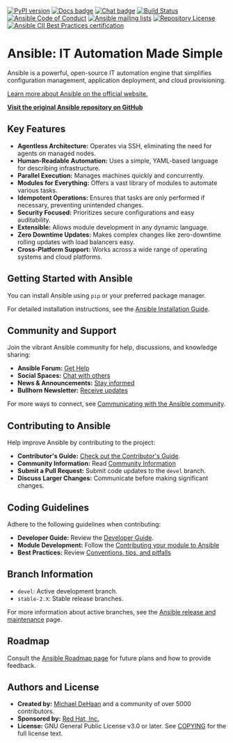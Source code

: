 [![PyPI version](https://img.shields.io/pypi/v/ansible-core.svg)](https://pypi.org/project/ansible-core)
[![Docs badge](https://img.shields.io/badge/docs-latest-brightgreen.svg)](https://docs.ansible.com/ansible/latest/)
[![Chat badge](https://img.shields.io/badge/chat-IRC-brightgreen.svg)](https://docs.ansible.com/ansible/devel/community/communication.html)
[![Build Status](https://dev.azure.com/ansible/ansible/_apis/build/status/CI?branchName=devel)](https://dev.azure.com/ansible/ansible/_build/latest?definitionId=20&branchName=devel)
[![Ansible Code of Conduct](https://img.shields.io/badge/code%20of%20conduct-Ansible-silver.svg)](https://docs.ansible.com/ansible/devel/community/code_of_conduct.html)
[![Ansible mailing lists](https://img.shields.io/badge/mailing%20lists-Ansible-orange.svg)](https://docs.ansible.com/ansible/devel/community/communication.html#mailing-list-information)
[![Repository License](https://img.shields.io/badge/license-GPL%20v3.0-brightgreen.svg)](COPYING)
[![Ansible CII Best Practices certification](https://bestpractices.coreinfrastructure.org/projects/2372/badge)](https://bestpractices.coreinfrastructure.org/projects/2372)

# Ansible: IT Automation Made Simple

Ansible is a powerful, open-source IT automation engine that simplifies configuration management, application deployment, and cloud provisioning.  

[Learn more about Ansible on the official website.](https://www.ansible.com/)

**[Visit the original Ansible repository on GitHub](https://github.com/ansible/ansible)**

## Key Features

*   **Agentless Architecture:**  Operates via SSH, eliminating the need for agents on managed nodes.
*   **Human-Readable Automation:**  Uses a simple, YAML-based language for describing infrastructure.
*   **Parallel Execution:** Manages machines quickly and concurrently.
*   **Modules for Everything:**  Offers a vast library of modules to automate various tasks.
*   **Idempotent Operations:**  Ensures that tasks are only performed if necessary, preventing unintended changes.
*   **Security Focused:** Prioritizes secure configurations and easy auditability.
*   **Extensible:** Allows module development in any dynamic language.
*   **Zero Downtime Updates:** Makes complex changes like zero-downtime rolling updates with load balancers easy.
*   **Cross-Platform Support:**  Works across a wide range of operating systems and cloud platforms.

## Getting Started with Ansible

You can install Ansible using `pip` or your preferred package manager.  

For detailed installation instructions, see the [Ansible Installation Guide](https://docs.ansible.com/ansible/latest/installation_guide/intro_installation.html).

## Community and Support

Join the vibrant Ansible community for help, discussions, and knowledge sharing:

*   **Ansible Forum:** [Get Help](https://forum.ansible.com/c/help/6) 
*   **Social Spaces:** [Chat with others](https://forum.ansible.com/c/chat/4)
*   **News & Announcements:** [Stay informed](https://forum.ansible.com/c/news/5)
*   **Bullhorn Newsletter:** [Receive updates](https://docs.ansible.com/ansible/devel/community/communication.html#the-bullhorn)

For more ways to connect, see [Communicating with the Ansible community](https://docs.ansible.com/ansible/devel/community/communication.html).

## Contributing to Ansible

Help improve Ansible by contributing to the project:

*   **Contributor's Guide:**  [Check out the Contributor's Guide](./.github/CONTRIBUTING.md).
*   **Community Information:**  Read [Community Information](https://docs.ansible.com/ansible/devel/community)
*   **Submit a Pull Request:**  Submit code updates to the `devel` branch.
*   **Discuss Larger Changes:**  Communicate before making significant changes.

## Coding Guidelines

Adhere to the following guidelines when contributing:

*   **Developer Guide:**  Review the [Developer Guide](https://docs.ansible.com/ansible/devel/dev_guide/).
*   **Module Development:** Follow the [Contributing your module to Ansible](https://docs.ansible.com/ansible/devel/dev_guide/developing_modules_checklist.html)
*   **Best Practices:** Review [Conventions, tips, and pitfalls](https://docs.ansible.com/ansible/devel/dev_guide/developing_modules_best_practices.html)

## Branch Information

*   `devel`: Active development branch.
*   `stable-2.X`: Stable release branches.

For more information about active branches, see the [Ansible release and maintenance](https://docs.ansible.com/ansible/devel/reference_appendices/release_and_maintenance.html) page.

## Roadmap

Consult the [Ansible Roadmap page](https://docs.ansible.com/ansible/devel/roadmap/) for future plans and how to provide feedback.

## Authors and License

*   **Created by:** [Michael DeHaan](https://github.com/mpdehaan) and a community of over 5000 contributors.
*   **Sponsored by:** [Red Hat, Inc.](https://www.redhat.com)
*   **License:** GNU General Public License v3.0 or later.  See [COPYING](COPYING) for the full license text.